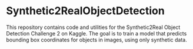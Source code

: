 # Synthetic2RealObjectDetection
This repository contains code and utilities for the Synthetic2Real Object Detection Challenge 2 on Kaggle. The goal is to train a model that predicts bounding box coordinates for objects in images, using only synthetic data.
